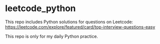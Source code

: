 # leetcode_python
This repo includes Python solutions for questions on Leetcode: https://leetcode.com/explore/featured/card/top-interview-questions-easy

This repo is only for my daily Python practice.